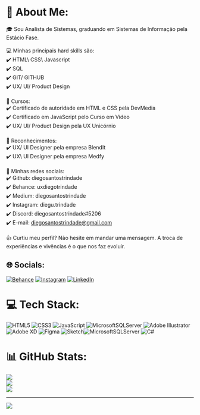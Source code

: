 # 💫 About Me:
🎓 Sou Analista de Sistemas, graduando em Sistemas de Informação pela Estácio Fase.<br><br>💻 Minhas principais hard skills são:<br>✔️ HTML\ CSS\ Javascript<br>✔️ SQL<br>✔️ GIT/ GITHUB<br>✔️ UX/ UI/ Product Design <br><br>📖 Cursos:<br>✔️ Certificado de autoridade em HTML e CSS pela DevMedia<br>✔️ Certificado em JavaScript pelo Curso em Vídeo<br>✔️ UX/ UI/ Product Design pela UX Unicórnio<br><br>💼 Reconhecimentos:<br>✔️ UX/ UI Designer pela empresa BlendIt<br>✔️ UX\ UI Designer pela empresa Medfy<br><br>📲 Minhas redes sociais:<br>✔️ Github: diegosantostrindade<br>✔️ Behance: uxdiegotrindade<br>✔️ Medium: diegosantostrindade<br>✔️ Instagram: diegu.trindade<br>✔️ Discord: diegosantostrindade#5206<br>✔️ E-mail: diegosantostrindade@gmail.com<br><br>👍 Curtiu meu perfil? Não hesite em mandar uma mensagem. A troca de experiências e vivências é o que nos faz evoluir.


## 🌐 Socials:
[![Behance](https://img.shields.io/badge/Behance-1769ff?logo=behance&logoColor=white)](https://www.behance.net/diegotrindade5) [![Instagram](https://img.shields.io/badge/Instagram-%23E4405F.svg?logo=Instagram&logoColor=white)](https://www.instagram.com/diegu.trindade) [![LinkedIn](https://img.shields.io/badge/LinkedIn-%230077B5.svg?logo=linkedin&logoColor=white)](https://www.linkedin.com/in/diegosantostrindade/) 

# 💻 Tech Stack:
![HTML5](https://img.shields.io/badge/html5-%23E34F26.svg?style=for-the-badge&logo=html5&logoColor=white) ![CSS3](https://img.shields.io/badge/css3-%231572B6.svg?style=for-the-badge&logo=css3&logoColor=white) ![JavaScript](https://img.shields.io/badge/javascript-%23323330.svg?style=for-the-badge&logo=javascript&logoColor=%23F7DF1E) ![MicrosoftSQLServer](https://img.shields.io/badge/Microsoft%20SQL%20Sever-CC2927?style=for-the-badge&logo=microsoft%20sql%20server&logoColor=white) ![Adobe Illustrator](https://img.shields.io/badge/adobeillustrator-%23FF9A00.svg?style=for-the-badge&logo=adobeillustrator&logoColor=white) ![Adobe XD](https://img.shields.io/badge/Adobe%20XD-470137?style=for-the-badge&logo=Adobe%20XD&logoColor=#FF61F6) 	![Figma](https://img.shields.io/badge/figma-%23F24E1E.svg?style=for-the-badge&logo=figma&logoColor=white) ![Sketch](https://img.shields.io/badge/Sketch-FFB387?style=for-the-badge&logo=sketch&logoColor=black)![MicrosoftSQLServer](https://img.shields.io/badge/Microsoft%20SQL%20Sever-CC2927?style=for-the-badge&logo=microsoft%20sql%20server&logoColor=white) ![C#](https://img.shields.io/badge/c%23-%23239120.svg?style=for-the-badge&logo=c-sharp&logoColor=white) 
# 📊 GitHub Stats:
![](https://github-readme-stats.vercel.app/api?username=diegosantostrindade&theme=dark&hide_border=false&include_all_commits=false&count_private=false)<br/>
![](https://github-readme-streak-stats.herokuapp.com/?user=diegosantostrindade&theme=dark&hide_border=false)<br/>
![](https://github-readme-stats.vercel.app/api/top-langs/?username=diegosantostrindade&theme=dark&hide_border=false&include_all_commits=false&count_private=false&layout=compact)

---
[![](https://visitcount.itsvg.in/api?id=diegosantostrindade&icon=0&color=0)](https://visitcount.itsvg.in)

<!-- Proudly created with GPRM ( https://gprm.itsvg.in ) -->
 
